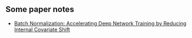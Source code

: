 ## Some paper notes
- [Batch Normalization: Accelerating Deep Network Training by Reducing Internal Covariate Shift](https://aierwiki.github.io/paper-note/documentation/Batch%20Normalization_Accelerating%20Deep%20Network%20Training%20by%20Reducing%20Internal%20Covariate%20Shift)
